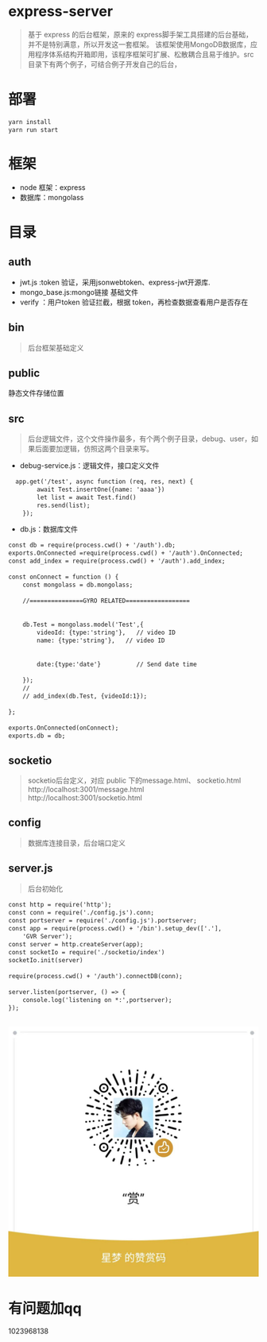 # express-server
> 基于 express 的后台框架，原来的 express脚手架工具搭建的后台基础，并不是特别满意，所以开发这一套框架。
> 该框架使用MongoDB数据库，应用程序体系结构开箱即用，该程序框架可扩展、松散耦合且易于维护。src 目录下有两个例子，可结合例子开发自己的后台，
# 部署
```
yarn install
yarn run start
```
# 框架
- node 框架：express
- 数据库：mongolass
# 目录
## auth
- jwt.js :token 验证，采用jsonwebtoken、express-jwt开源库.
- mongo_base.js:mongo链接 基础文件
- verify ：用户token 验证拦截，根据 token，再检查数据查看用户是否存在
## bin
> 后台框架基础定义
## public
静态文件存储位置

## src
> 后台逻辑文件，这个文件操作最多，有个两个例子目录，debug、user，如果后面要加逻辑，仿照这两个目录来写。
- debug-service.js：逻辑文件，接口定义文件
```
  app.get('/test', async function (req, res, next) {
        await Test.insertOne({name: 'aaaa'})
        let list = await Test.find()
        res.send(list);
    });
```
- db.js：数据库文件
```
const db = require(process.cwd() + '/auth').db;
exports.OnConnected =require(process.cwd() + '/auth').OnConnected;
const add_index = require(process.cwd() + '/auth').add_index;

const onConnect = function () {
    const mongolass = db.mongolass;

    //===============GYRO RELATED==================


    db.Test = mongolass.model('Test',{
        videoId: {type:'string'},   // video ID
        name: {type:'string'},   // video ID


        date:{type:'date'}          // Send date time

    });
    //
    // add_index(db.Test, {videoId:1});

};

exports.OnConnected(onConnect);
exports.db = db;

```
## socketio
> socketio后台定义，对应 public 下的message.html、 socketio.html
http://localhost:3001/message.html
http://localhost:3001/socketio.html
## config
> 数据库连接目录，后台端口定义

## server.js
> 后台初始化

```
const http = require('http');
const conn = require('./config.js').conn;
const portserver = require('./config.js').portserver;
const app = require(process.cwd() + '/bin').setup_dev(['.'],
    'GVR Server');
const server = http.createServer(app);
const socketIo = require('./socketio/index')
socketIo.init(server)

require(process.cwd() + '/auth').connectDB(conn);

server.listen(portserver, () => {
    console.log('listening on *:',portserver);
});


```
![image](./public/image/zan.jpg)
# 有问题加qq
1023968138
